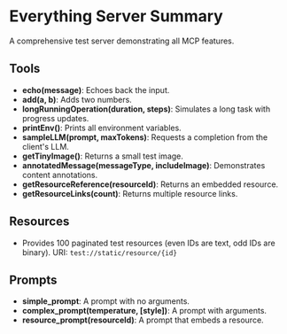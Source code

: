 # Everything Server Summary
A comprehensive test server demonstrating all MCP features.
## Tools
- **echo(message)**: Echoes back the input.
- **add(a, b)**: Adds two numbers.
- **longRunningOperation(duration, steps)**: Simulates a long task with progress updates.
- **printEnv()**: Prints all environment variables.
- **sampleLLM(prompt, maxTokens)**: Requests a completion from the client's LLM.
- **getTinyImage()**: Returns a small test image.
- **annotatedMessage(messageType, includeImage)**: Demonstrates content annotations.
- **getResourceReference(resourceId)**: Returns an embedded resource.
- **getResourceLinks(count)**: Returns multiple resource links.
## Resources
- Provides 100 paginated test resources (even IDs are text, odd IDs are binary). URI: `test://static/resource/{id}`
## Prompts
- **simple_prompt**: A prompt with no arguments.
- **complex_prompt(temperature, [style])**: A prompt with arguments.
- **resource_prompt(resourceId)**: A prompt that embeds a resource.
